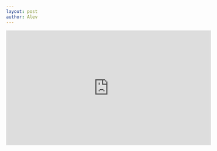 ```yaml
---
layout: post
author: Alev
---
```



<iframe width="560" height="315" src="https://www.youtube.com/embed/j2ZOPnsluag?si=QKuHfEK9gEA-5Wor" title="YouTube video player" frameborder="0" allow="accelerometer; autoplay; clipboard-write; encrypted-media; gyroscope; picture-in-picture; web-share" referrerpolicy="strict-origin-when-cross-origin" allowfullscreen></iframe>